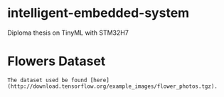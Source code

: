 # intelligent-embedded-system
Diploma thesis on TinyML with STM32H7

# Flowers Dataset
    The dataset used be found [here](http://download.tensorflow.org/example_images/flower_photos.tgz).
